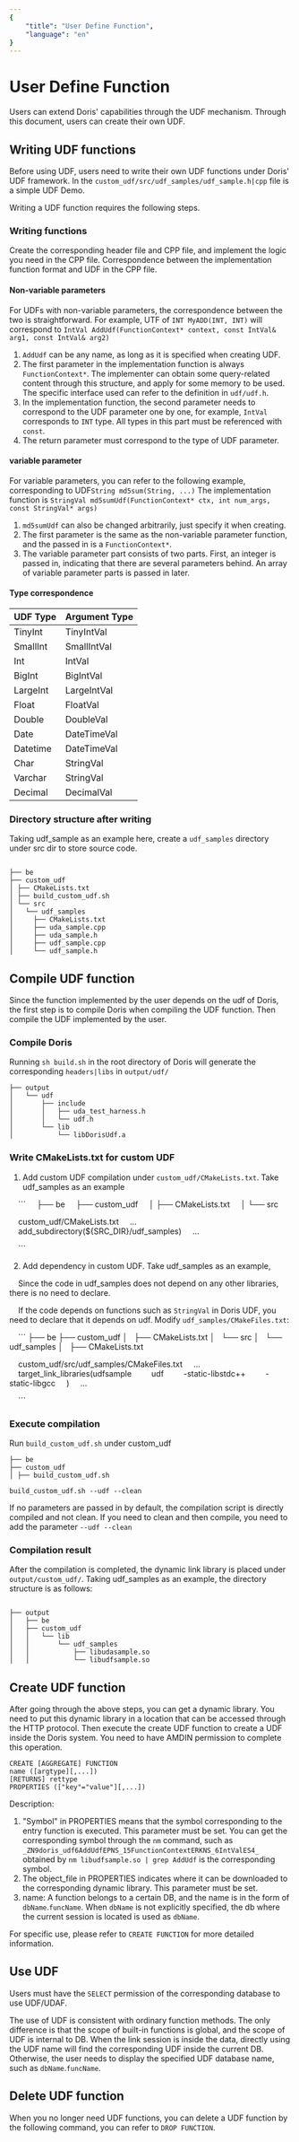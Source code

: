 ```yaml
---
{
    "title": "User Define Function",
    "language": "en"
}
---
```


<!--
Licensed to the Apache Software Foundation (ASF) under one
or more contributor license agreements. See the NOTICE file
distributed with this work for additional information
regarding copyright ownership. The ASF licenses this file
to you under the Apache License, Version 2.0 (the
"License"); you may not use this file except in compliance
with the License. You may obtain a copy of the License at

  http://www.apache.org/licenses/LICENSE-2.0

Unless required by applicable law or agreed to in writing,
software distributed under the License is distributed on an
"AS IS" BASIS, WITHOUT WARRANTIES OR CONDITIONS OF ANY
KIND, either express or implied. See the License for the
specific language governing permissions and limitations
under the License.
-->

# User Define Function

Users can extend Doris' capabilities through the UDF mechanism. Through this document, users can create their own UDF.

## Writing UDF functions

Before using UDF, users need to write their own UDF functions under Doris' UDF framework. In the `custom_udf/src/udf_samples/udf_sample.h|cpp` file is a simple UDF Demo.

Writing a UDF function requires the following steps.

### Writing functions

Create the corresponding header file and CPP file, and implement the logic you need in the CPP file. Correspondence between the implementation function format and UDF in the CPP file.

#### Non-variable parameters

For UDFs with non-variable parameters, the correspondence between the two is straightforward.
For example, UTF of `INT MyADD(INT, INT)` will correspond to `IntVal AddUdf(FunctionContext* context, const IntVal& arg1, const IntVal& arg2)`

1. `AddUdf` can be any name, as long as it is specified when creating UDF.
2. The first parameter in the implementation function is always `FunctionContext*`. The implementer can obtain some query-related content through this structure, and apply for some memory to be used. The specific interface used can refer to the definition in `udf/udf.h`.
3. In the implementation function, the second parameter needs to correspond to the UDF parameter one by one, for example, `IntVal` corresponds to `INT` type. All types in this part must be referenced with `const`.
4. The return parameter must correspond to the type of UDF parameter.

#### variable parameter

For variable parameters, you can refer to the following example, corresponding to UDF`String md5sum(String, ...)`
The implementation function is `StringVal md5sumUdf(FunctionContext* ctx, int num_args, const StringVal* args)`

1. `md5sumUdf` can also be changed arbitrarily, just specify it when creating.
2. The first parameter is the same as the non-variable parameter function, and the passed in is a `FunctionContext*`.
3. The variable parameter part consists of two parts. First, an integer is passed in, indicating that there are several parameters behind. An array of variable parameter parts is passed in later.

#### Type correspondence

|UDF Type|Argument Type|
|----|---------|
|TinyInt|TinyIntVal|
|SmallInt|SmallIntVal|
|Int|IntVal|
|BigInt|BigIntVal|
|LargeInt|LargeIntVal|
|Float|FloatVal|
|Double|DoubleVal|
|Date|DateTimeVal|
|Datetime|DateTimeVal|
|Char|StringVal|
|Varchar|StringVal|
|Decimal|DecimalVal|

### Directory structure after writing

Taking udf_sample as an example here, create a `udf_samples` directory under src dir to store source code.

```

├── be
├── custom_udf
│ ├── CMakeLists.txt
│ ├── build_custom_udf.sh
│ └── src
│   └── udf_samples
│     ├── CMakeLists.txt
│     ├── uda_sample.cpp
│     ├── uda_sample.h
│     ├── udf_sample.cpp
│     └── udf_sample.h

```

## Compile UDF function

Since the function implemented by the user depends on the udf of Doris, the first step is to compile Doris when compiling the UDF function. Then compile the UDF implemented by the user.

### Compile Doris

Running `sh build.sh` in the root directory of Doris will generate the corresponding `headers|libs` in `output/udf/`

```
├── output
│   └── udf
│       ├── include
│       │   ├── uda_test_harness.h
│       │   └── udf.h
│       └── lib
│           └── libDorisUdf.a

```

### Write CMakeLists.txt for custom UDF

1. Add custom UDF compilation under `custom_udf/CMakeLists.txt`. Take udf_samples as an example

    ```
    ├── be
    ├── custom_udf
    │ ├── CMakeLists.txt
    │ └── src


    custom_udf/CMakeLists.txt
    ...
    add_subdirectory(${SRC_DIR}/udf_samples)
    ...

    ```

2. Add dependency in custom UDF. Take udf_samples as an example,

    Since the code in udf_samples does not depend on any other libraries, there is no need to declare.

    If the code depends on functions such as `StringVal` in Doris UDF, you need to declare that it depends on udf. Modify `udf_samples/CMakeFiles.txt`:

    ```
    ├── be
    ├── custom_udf
    │   ├── CMakeLists.txt
    │   └── src
    │       └── udf_samples
    │           ├── CMakeLists.txt

    custom_udf/src/udf_samples/CMakeFiles.txt
    ...
    target_link_libraries(udfsample
        udf
        -static-libstdc++
        -static-libgcc
    )
    ...

    ```

### Execute compilation

Run `build_custom_udf.sh` under custom_udf

```
├── be
├── custom_udf
│ ├── build_custom_udf.sh

build_custom_udf.sh --udf --clean

```

If no parameters are passed in by default, the compilation script is directly compiled and not clean. If you need to clean and then compile, you need to add the parameter `--udf --clean`

### Compilation result

After the compilation is completed, the dynamic link library is placed under `output/custom_udf/`. Taking udf_samples as an example, the directory structure is as follows:

```

├── output
│   ├── be
│   ├── custom_udf
│   │   └── lib
│   │       └── udf_samples
│   │           ├── libudasample.so
│   │           └── libudfsample.so

```

## Create UDF function

After going through the above steps, you can get a dynamic library. You need to put this dynamic library in a location that can be accessed through the HTTP protocol. Then execute the create UDF function to create a UDF inside the Doris system. You need to have AMDIN permission to complete this operation.

```
CREATE [AGGREGATE] FUNCTION
name ([argtype][,...])
[RETURNS] rettype
PROPERTIES (["key"="value"][,...])
```
Description:

1. "Symbol" in PROPERTIES means that the symbol corresponding to the entry function is executed. This parameter must be set. You can get the corresponding symbol through the `nm` command, such as `_ZN9doris_udf6AddUdfEPNS_15FunctionContextERKNS_6IntValES4_` obtained by `nm libudfsample.so | grep AddUdf` is the corresponding symbol.
2. The object_file in PROPERTIES indicates where it can be downloaded to the corresponding dynamic library. This parameter must be set.
3. name: A function belongs to a certain DB, and the name is in the form of `dbName`.`funcName`. When `dbName` is not explicitly specified, the db where the current session is located is used as `dbName`.

For specific use, please refer to `CREATE FUNCTION` for more detailed information.

## Use UDF

Users must have the `SELECT` permission of the corresponding database to use UDF/UDAF.

The use of UDF is consistent with ordinary function methods. The only difference is that the scope of built-in functions is global, and the scope of UDF is internal to DB. When the link session is inside the data, directly using the UDF name will find the corresponding UDF inside the current DB. Otherwise, the user needs to display the specified UDF database name, such as `dbName`.`funcName`.


## Delete UDF function

When you no longer need UDF functions, you can delete a UDF function by the following command, you can refer to `DROP FUNCTION`.
